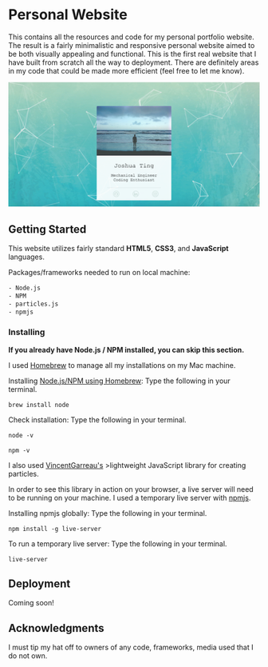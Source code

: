 # Personal Website

This contains all the resources and code for my personal portfolio website. The result is a fairly minimalistic and responsive personal website aimed to be both visually appealing and functional. This is the first real website that I have built from scratch all the way to deployment. There are definitely areas in my code that could be made more efficient (feel free to let me know). 

![Example Screenshot](images/screenshot.jpg)

## Getting Started

This website utilizes fairly standard **HTML5**, **CSS3**, and **JavaScript** languages. 

Packages/frameworks needed to run on local machine:
```
- Node.js
- NPM
- particles.js
- npmjs
```

### Installing

**If you already have Node.js / NPM installed, you can skip this section.**

I used [Homebrew](https://brew.sh/) to manage all my installations on my Mac machine. 

Installing [Node.js/NPM using Homebrew](http://blog.teamtreehouse.com/install-node-js-npm-mac):
Type the following in your terminal.
```
brew install node
```
Check installation:
Type the following in your terminal.
```
node -v
```
```
npm -v
```
I also used [VincentGarreau's](https://github.com/VincentGarreau/particles.js/) >lightweight JavaScript library for creating particles.

In order to see this library in action on your browser, a live server will need to be running on your machine. I used a temporary live server with [npmjs](https://www.npmjs.com/package/live-server).

Installing npmjs globally:
Type the following in your terminal.
```
npm install -g live-server
```
To run a temporary live server:
Type the following in your terminal.
```
live-server
```
## Deployment

Coming soon!

## Acknowledgments

I must tip my hat off to owners of any code, frameworks, media used that I do not own.
